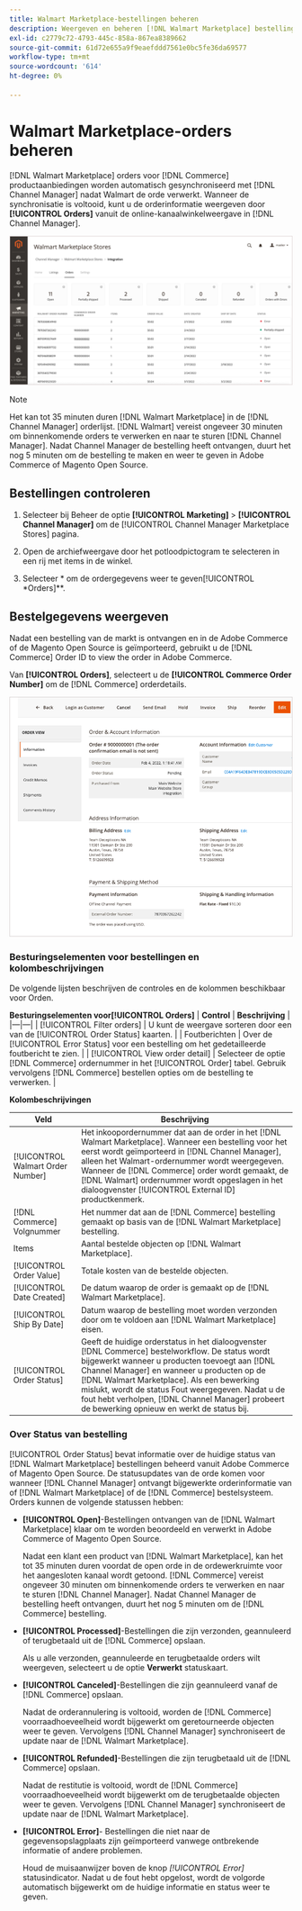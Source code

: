 ```yaml
---
title: Walmart Marketplace-bestellingen beheren
description: Weergeven en beheren [!DNL Walmart Marketplace] bestellingen met [!DNL Channel Manager] voor Adobe Commerce en Magento Open Source.
exl-id: c2779c72-4793-445c-858a-867ea8389662
source-git-commit: 61d72e655a9f9eaefddd7561e0bc5fe36da69577
workflow-type: tm+mt
source-wordcount: '614'
ht-degree: 0%

---
```


# Walmart Marketplace-orders beheren

[!DNL Walmart Marketplace] orders voor [!DNL Commerce] productaanbiedingen worden automatisch gesynchroniseerd met [!DNL Channel Manager] nadat Walmart de orde verwerkt. Wanneer de synchronisatie is voltooid, kunt u de orderinformatie weergeven door **[!UICONTROL Orders]** vanuit de online-kanaalwinkelweergave in [!DNL Channel Manager].

![De mening van de Orden van de Manager van het kanaal om de orden van de Marketplace van de Markt te beheren](assets/orders-dashboard-view.png)

>[!NOTE]
>
>Het kan tot 35 minuten duren [!DNL Walmart Marketplace] in de [!DNL Channel Manager] orderlijst. [!DNL Walmart] vereist ongeveer 30 minuten om binnenkomende orders te verwerken en naar te sturen [!DNL Channel Manager].  Nadat Channel Manager de bestelling heeft ontvangen, duurt het nog 5 minuten om de bestelling te maken en weer te geven in Adobe Commerce of Magento Open Source.

## Bestellingen controleren

1. Selecteer bij Beheer de optie **[!UICONTROL Marketing]** > **[!UICONTROL Channel Manager]** om de [!UICONTROL Channel Manager Marketplace Stores] pagina.

1. Open de archiefweergave door het potloodpictogram te selecteren in een rij met items in de winkel.

1. Selecteer * om de ordergegevens weer te geven[!UICONTROL *Orders]**.

## Bestelgegevens weergeven

Nadat een bestelling van de markt is ontvangen en in de Adobe Commerce of de Magento Open Source is geïmporteerd, gebruikt u de [!DNL Commerce] Order ID to view the order in Adobe Commerce.

Van **[!UICONTROL Orders]**, selecteert u de **[!UICONTROL Commerce Order Number]** om de [!DNL Commerce] orderdetails.

![Gedetailleerde weergave voor handelsorders voor een Walmart Marketplace-order](assets/order-detail-with-external-order-id.png)

### Besturingselementen voor bestellingen en kolombeschrijvingen

De volgende lijsten beschrijven de controles en de kolommen beschikbaar voor Orden.

**Besturingselementen voor[!UICONTROL Orders]**
| **Control**                    | **Beschrijving**                                                                                                                                               | |—|—| | [!UICONTROL Filter orders]     | U kunt de weergave sorteren door een van de [!UICONTROL Order Status] kaarten.                                                                                        | | Foutberichten | Over de [!UICONTROL Error Status] voor een bestelling om het gedetailleerde foutbericht te zien.                                                                      | | [!UICONTROL View order detail] | Selecteer de optie [!DNL Commerce] ordernummer in het [!UICONTROL Order] tabel. Gebruik vervolgens [!DNL Commerce] bestellen opties om de bestelling te verwerken. |

**Kolombeschrijvingen**

| Veld | Beschrijving |
|------------------------------------|----------------------------------------------------------------------------------------------------------------------------------------------------------------------------------------------------------------------------------------------------------------------------------------------------------------------------------------------------------------------------------|
| [!UICONTROL  Walmart Order Number] | Het inkoopordernummer dat aan de order in het [!DNL Walmart Marketplace]. Wanneer een bestelling voor het eerst wordt geïmporteerd in [!DNL Channel Manager], alleen het Walmart-ordernummer wordt weergegeven. Wanneer de [!DNL Commerce] order wordt gemaakt, de [!DNL Walmart] ordernummer wordt opgeslagen in het dialoogvenster [!UICONTROL External ID] productkenmerk. |
| [!DNL Commerce]  Volgnummer | Het nummer dat aan de [!DNL Commerce]  bestelling gemaakt op basis van de [!DNL Walmart Marketplace] bestelling. |
| Items | Aantal bestelde objecten op [!DNL Walmart Marketplace]. |
| [!UICONTROL Order Value] | Totale kosten van de bestelde objecten. |
| [!UICONTROL Date Created] | De datum waarop de order is gemaakt op de [!DNL Walmart Marketplace]. |
| [!UICONTROL Ship By Date] | Datum waarop de bestelling moet worden verzonden door om te voldoen aan [!DNL Walmart Marketplace] eisen. |
| [!UICONTROL Order Status] | Geeft de huidige orderstatus in het dialoogvenster [!DNL Commerce] bestelworkflow. De status wordt bijgewerkt wanneer u producten toevoegt aan [!DNL Channel Manager] en wanneer u producten op de [!DNL Walmart Marketplace]. Als een bewerking mislukt, wordt de status Fout weergegeven. Nadat u de fout hebt verholpen, [!DNL Channel Manager] probeert de bewerking opnieuw en werkt de status bij. |

### Over Status van bestelling

[!UICONTROL Order Status] bevat informatie over de huidige status van [!DNL Walmart Marketplace] bestellingen beheerd vanuit Adobe Commerce of Magento Open Source. De statusupdates van de orde komen voor wanneer [!DNL Channel Manager] ontvangt bijgewerkte orderinformatie van of [!DNL Walmart Marketplace] of de [!DNL Commerce] bestelsysteem. Orders kunnen de volgende statussen hebben:

* **[!UICONTROL Open]**-Bestellingen ontvangen van de [!DNL Walmart Marketplace] klaar om te worden beoordeeld en verwerkt in Adobe Commerce of Magento Open Source.

   Nadat een klant een product van [!DNL Walmart Marketplace], kan het tot 35 minuten duren voordat de open orde in de ordewerkruimte voor het aangesloten kanaal wordt getoond. [!DNL Commerce] vereist ongeveer 30 minuten om binnenkomende orders te verwerken en naar te sturen [!DNL Channel Manager]. Nadat Channel Manager de bestelling heeft ontvangen, duurt het nog 5 minuten om de [!DNL Commerce] bestelling.

* **[!UICONTROL Processed]**-Bestellingen die zijn verzonden, geannuleerd of terugbetaald uit de [!DNL Commerce] opslaan.

   Als u alle verzonden, geannuleerde en terugbetaalde orders wilt weergeven, selecteert u de optie **Verwerkt** statuskaart.

* **[!UICONTROL Canceled]**-Bestellingen die zijn geannuleerd vanaf de [!DNL Commerce] opslaan.

   Nadat de orderannulering is voltooid, worden de [!DNL Commerce] voorraadhoeveelheid wordt bijgewerkt om geretourneerde objecten weer te geven. Vervolgens [!DNL Channel Manager] synchroniseert de update naar de [!DNL Walmart Marketplace].

* **[!UICONTROL Refunded]**-Bestellingen die zijn terugbetaald uit de [!DNL Commerce] opslaan.

   Nadat de restitutie is voltooid, wordt de [!DNL Commerce] voorraadhoeveelheid wordt bijgewerkt om de terugbetaalde objecten weer te geven. Vervolgens [!DNL Channel Manager] synchroniseert de update naar de [!DNL Walmart Marketplace].

* **[!UICONTROL Error]**- Bestellingen die niet naar de gegevensopslagplaats zijn geïmporteerd vanwege ontbrekende informatie of andere problemen.

   Houd de muisaanwijzer boven de knop *[!UICONTROL Error]* statusindicator. Nadat u de fout hebt opgelost, wordt de volgorde automatisch bijgewerkt om de huidige informatie en status weer te geven.
